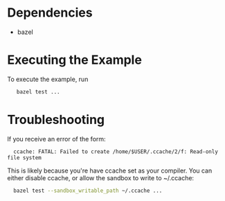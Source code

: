 # Dependencies

  * bazel

# Executing the Example

To execute the example, run

```bash
   bazel test ...
```

# Troubleshooting

If you receive an error of the form:

```
  ccache: FATAL: Failed to create /home/$USER/.ccache/2/f: Read-only file system
```

This is likely because you're have ccache set as your compiler. You can either
disable ccache, or allow the sandbox to write to ~/.ccache:

```bash
  bazel test --sandbox_writable_path ~/.ccache ...
```

